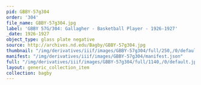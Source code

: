 ```yaml
---
pid: GBBY-57g304
order: '304'
file_name: GBBY-57g304.jpg
label: 'GBBY 57G/304: Gallagher - Basketball Player - 1926-1927'
_date: 1926-1927
object_type: glass plate negative
source: http://archives.nd.edu/Bagby/GBBY-57g304.jpg
thumbnail: "/img/derivatives/iiif/images/GBBY-57g304/full/250,/0/default.jpg"
manifest: "/img/derivatives/iiif/images/GBBY-57g304/manifest.json"
full: "/img/derivatives/iiif/images/GBBY-57g304/full/1140,/0/default.jpg"
layout: generic_collection_item
collection: bagby
---
```

